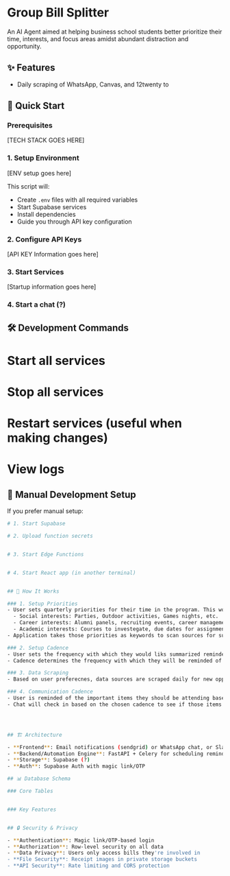 # Group Bill Splitter

An AI Agent aimed at helping business school students better prioritize their time, interests, and focus areas amidst abundant distraction and opportunity. 

## ✨ Features

- Daily scraping of WhatsApp, Canvas, and 12twenty to 

## 🚀 Quick Start

### Prerequisites

[TECH STACK GOES HERE]

### 1. Setup Environment

[ENV setup goes here]

This script will:
- Create `.env` files with all required variables
- Start Supabase services
- Install dependencies
- Guide you through API key configuration

### 2. Configure API Keys

[API KEY Information goes here]

### 3. Start Services

[Startup information goes here]

### 4. Start a chat (?)



## 🛠️ Development Commands

# Start all services

# Stop all services  

# Restart services (useful when making changes)

# View logs

## 🔧 Manual Development Setup

If you prefer manual setup:

```bash
# 1. Start Supabase

# 2. Upload function secrets


# 3. Start Edge Functions


# 4. Start React app (in another terminal)


## 📖 How It Works

### 1. Setup Priorities
- User sets quarterly priorities for their time in the program. This would include: 
  - Social interests: Parties, Outdoor activities, Games nights, etc. 
  - Career interests: Alumni panels, recruiting events, career management center workshops, etc. 
  - Academic interests: Courses to investegate, due dates for assignments, group meetings, etc. 
- Application takes those priorities as keywords to scan sources for suggested events prioritizing the top 1-2 items to focus on per category per week. 

### 2. Setup Cadence
- User sets the frequency with which they would liks summarized reminders of their activity
- Cadence determines the frequency with which they will be reminded of those opporutnities

### 3. Data Scraping
- Based on user preferecnes, data sources are scraped daily for new opportunities and formatted for easy consumption. 

### 4. Communication Cadence
- User is reminded of the important items they should be attending based on their cadence preferences. 
- Chat will check in based on the chosen cadence to see if those items are accomplished and then can help the user re-balance priorities for the future. 




## 🏗️ Architecture

- **Frontend**: Email notifications (sendgrid) or WhatsApp chat, or Slack
- **Backend/Automation Engine**: FastAPI + Celery for scheduling reminders
- **Storage**: Supabase (?)
- **Auth**: Supabase Auth with magic link/OTP

## 📊 Database Schema

### Core Tables


### Key Features


## 🔒 Security & Privacy

- **Authentication**: Magic link/OTP-based login
- **Authorization**: Row-level security on all data
- **Data Privacy**: Users only access bills they're involved in
- **File Security**: Receipt images in private storage buckets
- **API Security**: Rate limiting and CORS protection
